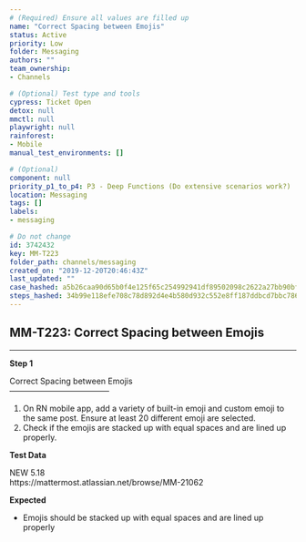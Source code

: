 ```yaml
---
# (Required) Ensure all values are filled up
name: "Correct Spacing between Emojis"
status: Active
priority: Low
folder: Messaging
authors: ""
team_ownership: 
- Channels

# (Optional) Test type and tools
cypress: Ticket Open
detox: null
mmctl: null
playwright: null
rainforest: 
- Mobile
manual_test_environments: []

# (Optional)
component: null
priority_p1_to_p4: P3 - Deep Functions (Do extensive scenarios work?)
location: Messaging
tags: []
labels: 
- messaging

# Do not change
id: 3742432
key: MM-T223
folder_path: channels/messaging
created_on: "2019-12-20T20:46:43Z"
last_updated: ""
case_hashed: a5b26caa90d65b0f4e125f65c254992941df89502098c2622a27bb90bfd7a348706494cb3ef63c34cd5b980deeed2f62
steps_hashed: 34b99e118efe708c78d892d4e4b580d932c552e8ff187ddbcd7bbc786a2c8fcc5ccd4adeda9973736881052441298dcd
---
```


## MM-T223: Correct Spacing between Emojis

---

**Step 1**

Correct Spacing between Emojis\
–––––––––––––––––––––––––

1. On RN mobile app, add a variety of built-in emoji and custom emoji to the same post. Ensure at least 20 different emoji are selected.
2. Check if the emojis are stacked up with equal spaces and are lined up properly.

**Test Data**

NEW 5.18\
https\://mattermost.atlassian.net/browse/MM-21062

**Expected**

- Emojis should be stacked up with equal spaces and are lined up properly
